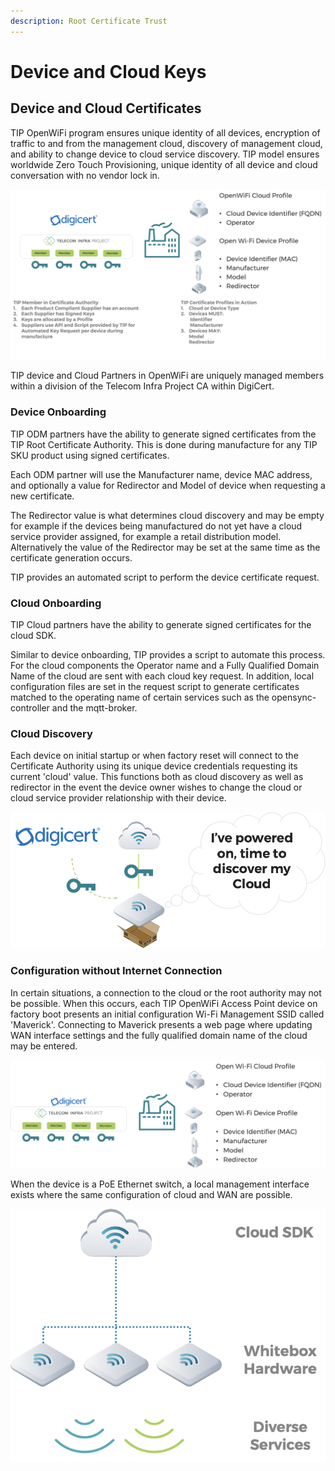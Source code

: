 ```yaml
---
description: Root Certificate Trust
---
```


# Device and Cloud Keys

## Device and Cloud Certificates 

TIP OpenWiFi program ensures unique identity of all devices, encryption of traffic to and from the management cloud, discovery of management cloud, and ability to change device to cloud service discovery. TIP model ensures worldwide Zero Touch Provisioning, unique identity of all device and cloud conversation with no vendor lock in.

![CA Root OpenWiFi Process](../.gitbook/assets/image%20%2819%29.png)

TIP device and Cloud Partners in OpenWiFi are uniquely managed members within a division of the Telecom Infra Project CA within DigiCert. 

### Device Onboarding

TIP ODM partners have the ability to generate signed certificates from the TIP Root Certificate Authority. This is done during manufacture for any TIP SKU product using signed certificates. 

Each ODM partner will use the Manufacturer name, device MAC address, and optionally a value for Redirector and Model of device when requesting a new certificate. 

The Redirector value is what determines cloud discovery and may be empty for example if the devices being manufactured do not yet have a cloud service provider assigned, for example a retail distribution model. Alternatively the value of the Redirector may be set at the same time as the certificate generation occurs. 

TIP provides an automated script to perform the device certificate request. 

### Cloud Onboarding

TIP Cloud partners have the ability to generate signed certificates for the cloud SDK. 

Similar to device onboarding, TIP provides a script to automate this process. For the cloud components the Operator name and a Fully Qualified Domain Name of the cloud are sent with each cloud key request. In addition, local configuration files are set in the request script to generate certificates matched to the operating name of certain services such as the opensync-controller and the mqtt-broker. 

### Cloud Discovery

Each device on initial startup or when factory reset will connect to the Certificate Authority using its unique device credentials requesting its current 'cloud' value. This functions both as cloud discovery as well as redirector in the event the device owner wishes to change the cloud or cloud service provider relationship with their device.

![TIP Device Cloud Discovery](../.gitbook/assets/image%20%282%29.png)

### Configuration without Internet Connection

In certain situations, a connection to the cloud or the root authority may not be possible. When this occurs, each TIP OpenWiFi Access Point device on factory boot presents an initial configuration Wi-Fi Management SSID called 'Maverick'. Connecting to Maverick presents a web page where updating WAN interface settings and the fully qualified domain name of the cloud may be entered.  

![Cloud and WAN Setup without Internet Access](../.gitbook/assets/image%20%281%29.png)

When the device is a PoE Ethernet switch, a local management interface exists where the same configuration of cloud and WAN are possible. 

![Local Configuration either via Wi-Fi Web GUI or LAN CLI ](../.gitbook/assets/image%20%287%29.png)

 

